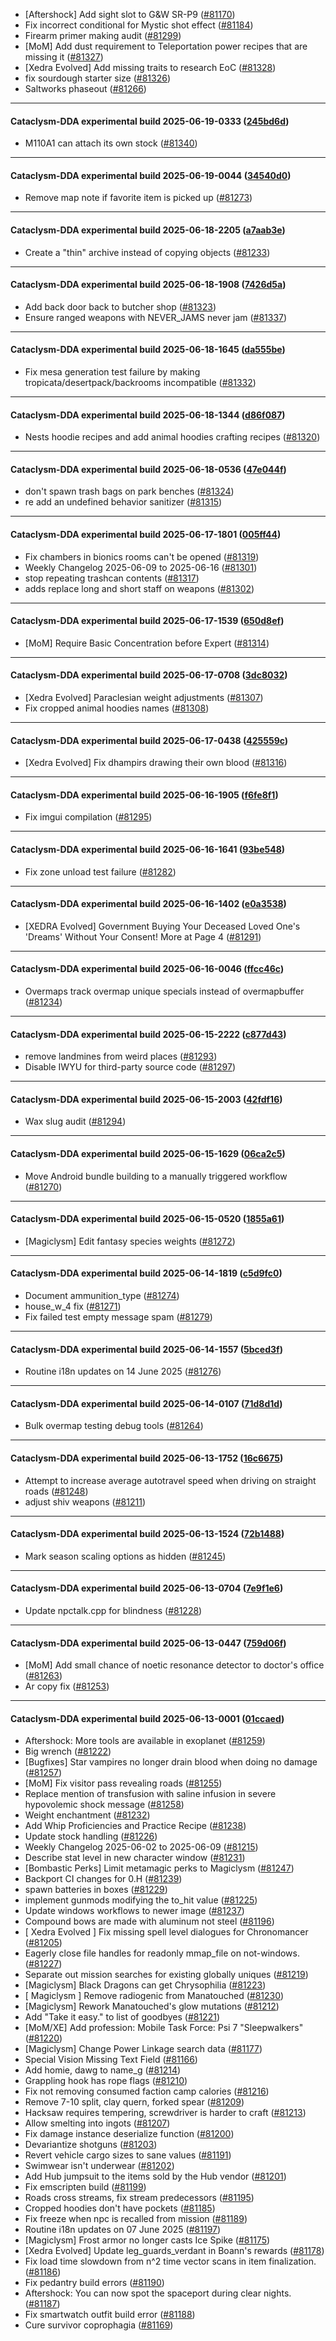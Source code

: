 * [Aftershock] Add sight slot to G&W SR-P9 ([#81170](https://github.com/CleverRaven/Cataclysm-DDA/pull/81170))
* Fix incorrect conditional for Mystic shot effect ([#81184](https://github.com/CleverRaven/Cataclysm-DDA/pull/81184))
* Firearm primer making audit ([#81299](https://github.com/CleverRaven/Cataclysm-DDA/pull/81299))
* [MoM] Add dust requirement to Teleportation power recipes that are missing it ([#81327](https://github.com/CleverRaven/Cataclysm-DDA/pull/81327))
* [Xedra Evolved] Add missing traits to research EoC ([#81328](https://github.com/CleverRaven/Cataclysm-DDA/pull/81328))
* fix sourdough starter size ([#81326](https://github.com/CleverRaven/Cataclysm-DDA/pull/81326))
* Saltworks phaseout ([#81266](https://github.com/CleverRaven/Cataclysm-DDA/pull/81266))

---

#### Cataclysm-DDA experimental build 2025-06-19-0333 ([245bd6d](https://github.com/CleverRaven/Cataclysm-DDA/releases/tag/cdda-experimental-2025-06-19-0333))

* M110A1 can attach its own stock ([#81340](https://github.com/CleverRaven/Cataclysm-DDA/pull/81340))

---

#### Cataclysm-DDA experimental build 2025-06-19-0044 ([34540d0](https://github.com/CleverRaven/Cataclysm-DDA/releases/tag/cdda-experimental-2025-06-19-0044))

* Remove map note if favorite item is picked up ([#81273](https://github.com/CleverRaven/Cataclysm-DDA/pull/81273))

---

#### Cataclysm-DDA experimental build 2025-06-18-2205 ([a7aab3e](https://github.com/CleverRaven/Cataclysm-DDA/releases/tag/cdda-experimental-2025-06-18-2205))

* Create a "thin" archive instead of copying objects ([#81233](https://github.com/CleverRaven/Cataclysm-DDA/pull/81233))

---

#### Cataclysm-DDA experimental build 2025-06-18-1908 ([7426d5a](https://github.com/CleverRaven/Cataclysm-DDA/releases/tag/cdda-experimental-2025-06-18-1908))

* Add back door back to butcher shop ([#81323](https://github.com/CleverRaven/Cataclysm-DDA/pull/81323))
* Ensure ranged weapons with NEVER_JAMS never jam ([#81337](https://github.com/CleverRaven/Cataclysm-DDA/pull/81337))

---

#### Cataclysm-DDA experimental build 2025-06-18-1645 ([da555be](https://github.com/CleverRaven/Cataclysm-DDA/releases/tag/cdda-experimental-2025-06-18-1645))

* Fix mesa generation test failure by making tropicata/desertpack/backrooms incompatible ([#81332](https://github.com/CleverRaven/Cataclysm-DDA/pull/81332))

---

#### Cataclysm-DDA experimental build 2025-06-18-1344 ([d86f087](https://github.com/CleverRaven/Cataclysm-DDA/releases/tag/cdda-experimental-2025-06-18-1344))

* Nests hoodie recipes and add animal hoodies crafting recipes ([#81320](https://github.com/CleverRaven/Cataclysm-DDA/pull/81320))

---

#### Cataclysm-DDA experimental build 2025-06-18-0536 ([47e044f](https://github.com/CleverRaven/Cataclysm-DDA/releases/tag/cdda-experimental-2025-06-18-0536))

* don't spawn trash bags on park benches ([#81324](https://github.com/CleverRaven/Cataclysm-DDA/pull/81324))
* re add an undefined behavior sanitizer ([#81315](https://github.com/CleverRaven/Cataclysm-DDA/pull/81315))

---

#### Cataclysm-DDA experimental build 2025-06-17-1801 ([005ff44](https://github.com/CleverRaven/Cataclysm-DDA/releases/tag/cdda-experimental-2025-06-17-1801))

* Fix chambers in bionics rooms can't be opened ([#81319](https://github.com/CleverRaven/Cataclysm-DDA/pull/81319))
* Weekly Changelog 2025-06-09 to 2025-06-16 ([#81301](https://github.com/CleverRaven/Cataclysm-DDA/pull/81301))
* stop repeating trashcan contents ([#81317](https://github.com/CleverRaven/Cataclysm-DDA/pull/81317))
* adds replace long and short staff on weapons ([#81302](https://github.com/CleverRaven/Cataclysm-DDA/pull/81302))

---

#### Cataclysm-DDA experimental build 2025-06-17-1539 ([650d8ef](https://github.com/CleverRaven/Cataclysm-DDA/releases/tag/cdda-experimental-2025-06-17-1539))

* [MoM] Require Basic Concentration before Expert  ([#81314](https://github.com/CleverRaven/Cataclysm-DDA/pull/81314))

---

#### Cataclysm-DDA experimental build 2025-06-17-0708 ([3dc8032](https://github.com/CleverRaven/Cataclysm-DDA/releases/tag/cdda-experimental-2025-06-17-0708))

* [Xedra Evolved] Paraclesian weight adjustments ([#81307](https://github.com/CleverRaven/Cataclysm-DDA/pull/81307))
* Fix cropped animal hoodies names ([#81308](https://github.com/CleverRaven/Cataclysm-DDA/pull/81308))

---

#### Cataclysm-DDA experimental build 2025-06-17-0438 ([425559c](https://github.com/CleverRaven/Cataclysm-DDA/releases/tag/cdda-experimental-2025-06-17-0438))

* [Xedra Evolved] Fix dhampirs drawing their own blood ([#81316](https://github.com/CleverRaven/Cataclysm-DDA/pull/81316))

---

#### Cataclysm-DDA experimental build 2025-06-16-1905 ([f6fe8f1](https://github.com/CleverRaven/Cataclysm-DDA/releases/tag/cdda-experimental-2025-06-16-1905))

* Fix imgui compilation ([#81295](https://github.com/CleverRaven/Cataclysm-DDA/pull/81295))

---

#### Cataclysm-DDA experimental build 2025-06-16-1641 ([93be548](https://github.com/CleverRaven/Cataclysm-DDA/releases/tag/cdda-experimental-2025-06-16-1641))

* Fix zone unload test failure ([#81282](https://github.com/CleverRaven/Cataclysm-DDA/pull/81282))

---

#### Cataclysm-DDA experimental build 2025-06-16-1402 ([e0a3538](https://github.com/CleverRaven/Cataclysm-DDA/releases/tag/cdda-experimental-2025-06-16-1402))

* [XEDRA Evolved] Government Buying Your Deceased Loved One's 'Dreams' Without Your Consent! More at Page 4 ([#81291](https://github.com/CleverRaven/Cataclysm-DDA/pull/81291))

---

#### Cataclysm-DDA experimental build 2025-06-16-0046 ([ffcc46c](https://github.com/CleverRaven/Cataclysm-DDA/releases/tag/cdda-experimental-2025-06-16-0046))

* Overmaps track overmap unique specials instead of overmapbuffer ([#81234](https://github.com/CleverRaven/Cataclysm-DDA/pull/81234))

---

#### Cataclysm-DDA experimental build 2025-06-15-2222 ([c877d43](https://github.com/CleverRaven/Cataclysm-DDA/releases/tag/cdda-experimental-2025-06-15-2222))

* remove landmines from weird places ([#81293](https://github.com/CleverRaven/Cataclysm-DDA/pull/81293))
* Disable IWYU for third-party source code ([#81297](https://github.com/CleverRaven/Cataclysm-DDA/pull/81297))

---

#### Cataclysm-DDA experimental build 2025-06-15-2003 ([42fdf16](https://github.com/CleverRaven/Cataclysm-DDA/releases/tag/cdda-experimental-2025-06-15-2003))

* Wax slug audit ([#81294](https://github.com/CleverRaven/Cataclysm-DDA/pull/81294))

---

#### Cataclysm-DDA experimental build 2025-06-15-1629 ([06ca2c5](https://github.com/CleverRaven/Cataclysm-DDA/releases/tag/cdda-experimental-2025-06-15-1629))

* Move Android bundle building to a manually triggered workflow ([#81270](https://github.com/CleverRaven/Cataclysm-DDA/pull/81270))

---

#### Cataclysm-DDA experimental build 2025-06-15-0520 ([1855a61](https://github.com/CleverRaven/Cataclysm-DDA/releases/tag/cdda-experimental-2025-06-15-0520))

* [Magiclysm] Edit fantasy species weights ([#81272](https://github.com/CleverRaven/Cataclysm-DDA/pull/81272))

---

#### Cataclysm-DDA experimental build 2025-06-14-1819 ([c5d9fc0](https://github.com/CleverRaven/Cataclysm-DDA/releases/tag/cdda-experimental-2025-06-14-1819))

* Document ammunition_type ([#81274](https://github.com/CleverRaven/Cataclysm-DDA/pull/81274))
* house_w_4 fix ([#81271](https://github.com/CleverRaven/Cataclysm-DDA/pull/81271))
* Fix failed test empty message spam ([#81279](https://github.com/CleverRaven/Cataclysm-DDA/pull/81279))

---

#### Cataclysm-DDA experimental build 2025-06-14-1557 ([5bced3f](https://github.com/CleverRaven/Cataclysm-DDA/releases/tag/cdda-experimental-2025-06-14-1557))

* Routine i18n updates on 14 June 2025 ([#81276](https://github.com/CleverRaven/Cataclysm-DDA/pull/81276))

---

#### Cataclysm-DDA experimental build 2025-06-14-0107 ([71d8d1d](https://github.com/CleverRaven/Cataclysm-DDA/releases/tag/cdda-experimental-2025-06-14-0107))

* Bulk overmap testing debug tools ([#81264](https://github.com/CleverRaven/Cataclysm-DDA/pull/81264))

---

#### Cataclysm-DDA experimental build 2025-06-13-1752 ([16c6675](https://github.com/CleverRaven/Cataclysm-DDA/releases/tag/cdda-experimental-2025-06-13-1752))

* Attempt to increase average autotravel speed when driving on straight roads ([#81248](https://github.com/CleverRaven/Cataclysm-DDA/pull/81248))
* adjust shiv weapons ([#81211](https://github.com/CleverRaven/Cataclysm-DDA/pull/81211))

---

#### Cataclysm-DDA experimental build 2025-06-13-1524 ([72b1488](https://github.com/CleverRaven/Cataclysm-DDA/releases/tag/cdda-experimental-2025-06-13-1524))

* Mark season scaling options as hidden ([#81245](https://github.com/CleverRaven/Cataclysm-DDA/pull/81245))

---

#### Cataclysm-DDA experimental build 2025-06-13-0704 ([7e9f1e6](https://github.com/CleverRaven/Cataclysm-DDA/releases/tag/cdda-experimental-2025-06-13-0704))

* Update npctalk.cpp for blindness ([#81228](https://github.com/CleverRaven/Cataclysm-DDA/pull/81228))

---

#### Cataclysm-DDA experimental build 2025-06-13-0447 ([759d06f](https://github.com/CleverRaven/Cataclysm-DDA/releases/tag/cdda-experimental-2025-06-13-0447))

* [MoM] Add small chance of noetic resonance detector to doctor's office ([#81263](https://github.com/CleverRaven/Cataclysm-DDA/pull/81263))
* Ar copy fix ([#81253](https://github.com/CleverRaven/Cataclysm-DDA/pull/81253))

---

#### Cataclysm-DDA experimental build 2025-06-13-0001 ([01ccaed](https://github.com/CleverRaven/Cataclysm-DDA/releases/tag/cdda-experimental-2025-06-13-0001))

* Aftershock: More tools are available in exoplanet ([#81259](https://github.com/CleverRaven/Cataclysm-DDA/pull/81259))
* Big wrench ([#81222](https://github.com/CleverRaven/Cataclysm-DDA/pull/81222))
* [Bugfixes] Star vampires no longer drain blood when doing no damage ([#81257](https://github.com/CleverRaven/Cataclysm-DDA/pull/81257))
* [MoM] Fix visitor pass revealing roads ([#81255](https://github.com/CleverRaven/Cataclysm-DDA/pull/81255))
* Replace mention of transfusion with saline infusion in severe hypovolemic shock message ([#81258](https://github.com/CleverRaven/Cataclysm-DDA/pull/81258))
* Weight enchantment ([#81232](https://github.com/CleverRaven/Cataclysm-DDA/pull/81232))
* Add Whip Proficiencies and Practice Recipe ([#81238](https://github.com/CleverRaven/Cataclysm-DDA/pull/81238))
* Update stock handling  ([#81226](https://github.com/CleverRaven/Cataclysm-DDA/pull/81226))
* Weekly Changelog 2025-06-02 to 2025-06-09 ([#81215](https://github.com/CleverRaven/Cataclysm-DDA/pull/81215))
* Describe stat level in new character window ([#81231](https://github.com/CleverRaven/Cataclysm-DDA/pull/81231))
* [Bombastic Perks] Limit metamagic perks to Magiclysm ([#81247](https://github.com/CleverRaven/Cataclysm-DDA/pull/81247))
* Backport CI changes for 0.H ([#81239](https://github.com/CleverRaven/Cataclysm-DDA/pull/81239))
* spawn batteries in boxes ([#81229](https://github.com/CleverRaven/Cataclysm-DDA/pull/81229))
* implement gunmods modifying the to_hit value ([#81225](https://github.com/CleverRaven/Cataclysm-DDA/pull/81225))
* Update windows workflows to newer image ([#81237](https://github.com/CleverRaven/Cataclysm-DDA/pull/81237))
* Compound bows are made with aluminum not steel ([#81196](https://github.com/CleverRaven/Cataclysm-DDA/pull/81196))
* [ Xedra Evolved ] Fix missing spell level dialogues for Chronomancer ([#81205](https://github.com/CleverRaven/Cataclysm-DDA/pull/81205))
* Eagerly close file handles for readonly mmap_file on not-windows. ([#81227](https://github.com/CleverRaven/Cataclysm-DDA/pull/81227))
* Separate out mission searches for existing globally uniques ([#81219](https://github.com/CleverRaven/Cataclysm-DDA/pull/81219))
* [Magiclysm] Black Dragons can get Chrysophilia ([#81223](https://github.com/CleverRaven/Cataclysm-DDA/pull/81223))
* [ Magiclysm ]  Remove radiogenic from Manatouched ([#81230](https://github.com/CleverRaven/Cataclysm-DDA/pull/81230))
* [Magiclysm] Rework Manatouched's glow mutations ([#81212](https://github.com/CleverRaven/Cataclysm-DDA/pull/81212))
* Add "Take it easy." to list of goodbyes ([#81221](https://github.com/CleverRaven/Cataclysm-DDA/pull/81221))
* [MoM/XE] Add profession: Mobile Task Force: Psi 7 "Sleepwalkers" ([#81220](https://github.com/CleverRaven/Cataclysm-DDA/pull/81220))
* [Magiclysm] Change Power Linkage search data ([#81177](https://github.com/CleverRaven/Cataclysm-DDA/pull/81177))
* Special Vision Missing Text Field ([#81166](https://github.com/CleverRaven/Cataclysm-DDA/pull/81166))
* Add homie, dawg to name_g ([#81214](https://github.com/CleverRaven/Cataclysm-DDA/pull/81214))
* Grappling hook has rope flags ([#81210](https://github.com/CleverRaven/Cataclysm-DDA/pull/81210))
* Fix not removing consumed faction camp calories ([#81216](https://github.com/CleverRaven/Cataclysm-DDA/pull/81216))
* Remove 7-10 split, clay quern, forked spear ([#81209](https://github.com/CleverRaven/Cataclysm-DDA/pull/81209))
* Hacksaw requires tempering, screwdriver is harder to craft ([#81213](https://github.com/CleverRaven/Cataclysm-DDA/pull/81213))
* Allow smelting into ingots ([#81207](https://github.com/CleverRaven/Cataclysm-DDA/pull/81207))
* Fix damage instance deserialize function ([#81200](https://github.com/CleverRaven/Cataclysm-DDA/pull/81200))
* Devariantize shotguns ([#81203](https://github.com/CleverRaven/Cataclysm-DDA/pull/81203))
* Revert vehicle cargo sizes to sane values ([#81191](https://github.com/CleverRaven/Cataclysm-DDA/pull/81191))
* Swimwear isn't underwear ([#81202](https://github.com/CleverRaven/Cataclysm-DDA/pull/81202))
* Add Hub jumpsuit to the items sold by the Hub vendor ([#81201](https://github.com/CleverRaven/Cataclysm-DDA/pull/81201))
* Fix emscripten build ([#81199](https://github.com/CleverRaven/Cataclysm-DDA/pull/81199))
* Roads cross streams, fix stream predecessors ([#81195](https://github.com/CleverRaven/Cataclysm-DDA/pull/81195))
* Cropped hoodies don't have pockets ([#81185](https://github.com/CleverRaven/Cataclysm-DDA/pull/81185))
* Fix freeze when npc is recalled from mission ([#81189](https://github.com/CleverRaven/Cataclysm-DDA/pull/81189))
* Routine i18n updates on 07 June 2025 ([#81197](https://github.com/CleverRaven/Cataclysm-DDA/pull/81197))
* [Magiclysm] Frost armor no longer casts Ice Spike ([#81175](https://github.com/CleverRaven/Cataclysm-DDA/pull/81175))
* [Xedra Evolved] Update leg_guards_verdant in Boann's rewards ([#81178](https://github.com/CleverRaven/Cataclysm-DDA/pull/81178))
* Fix load time slowdown from n^2 time vector scans in item finalization. ([#81186](https://github.com/CleverRaven/Cataclysm-DDA/pull/81186))
* Fix pedantry build errors ([#81190](https://github.com/CleverRaven/Cataclysm-DDA/pull/81190))
* Aftershock: You can now spot the spaceport during clear nights. ([#81187](https://github.com/CleverRaven/Cataclysm-DDA/pull/81187))
* Fix smartwatch outfit build error ([#81188](https://github.com/CleverRaven/Cataclysm-DDA/pull/81188))
* Cure survivor coprophagia ([#81169](https://github.com/CleverRaven/Cataclysm-DDA/pull/81169))
